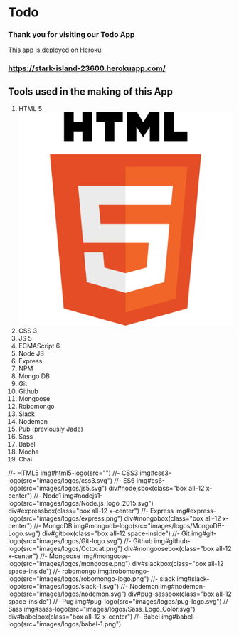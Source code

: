 # Todo
### Thank you for visiting our Todo App

[This app is deployed on Heroku:](https://stark-island-23600.herokuapp.com/)
### https://stark-island-23600.herokuapp.com/

## Tools used in the making of this App
1. HTML 5 ![HTML 5 logo](public/images/logos/HTML5_logo.svg)
2. CSS 3
3. JS 5
4. ECMAScript 6
5. Node JS
6. Express
7. NPM
8. Mongo DB
9. Git
10. Github
11. Mongoose
12. Robomongo
13. Slack
14. Nodemon
15. Pub (previously Jade)
16. Sass
17. Babel
18. Mocha
19. Chai

//- HTML5
img#html5-logo(src="")
//- CSS3
img#css3-logo(src="images/logos/css3.svg")
//- ES6
img#es6-logo(src="images/logos/js5.svg")
div#nodejsbox(class="box all-12 x-center")
//- Node1
img#nodejs1-logo(src="images/logos/Node.js_logo_2015.svg")
div#expressbox(class="box all-12 x-center")
//- Express
img#express-logo(src="images/logos/express.png")
div#mongobox(class="box all-12 x-center")
//- MongoDB
img#mongodb-logo(src="images/logos/MongoDB-Logo.svg")
div#gitbox(class="box all-12 space-inside")
//- Git
img#git-logo(src="images/logos/Git-logo.svg")
//- Github
img#github-logo(src="images/logos/Octocat.png")
div#mongoosebox(class="box all-12 x-center")
//- Mongoose
img#mongoose-logo(src="images/logos/mongoose.png")
div#slackbox(class="box all-12 space-inside")
//- robomongo
img#robomongo-logo(src="images/logos/robomongo-logo.png")
//- slack
img#slack-logo(src="images/logos/slack-1.svg")
//- Nodemon
img#nodemon-logo(src="images/logos/nodemon.svg")
div#pug-sassbox(class="box all-12 space-inside")
//- Pug
img#pug-logo(src="images/logos/pug-logo.svg")
//- Sass
img#sass-logo(src="images/logos/Sass_Logo_Color.svg")
div#babelbox(class="box all-12 x-center")
//- Babel
img#babel-logo(src="images/logos/babel-1.png")
